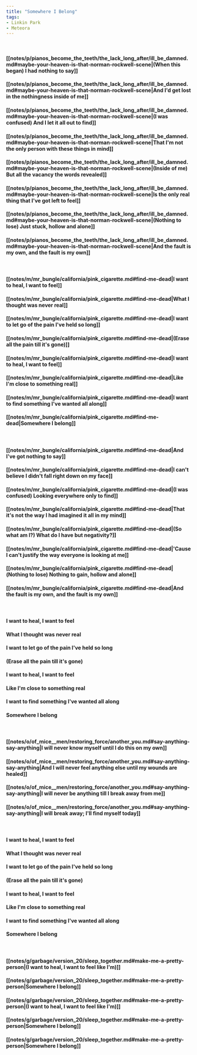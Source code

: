 ```yaml
---
title: "Somewhere I Belong"
tags:
- Linkin Park
- Meteora
---
```

&nbsp;
#### [[notes/p/pianos_become_the_teeth/the_lack_long_after/ill_be_damned.md#maybe-your-heaven-is-that-norman-rockwell-scene|(When this began) I had nothing to say]]
#### [[notes/p/pianos_become_the_teeth/the_lack_long_after/ill_be_damned.md#maybe-your-heaven-is-that-norman-rockwell-scene|And I'd get lost in the nothingness inside of me]]
#### [[notes/p/pianos_become_the_teeth/the_lack_long_after/ill_be_damned.md#maybe-your-heaven-is-that-norman-rockwell-scene|(I was confused) And I let it all out to find]]
#### [[notes/p/pianos_become_the_teeth/the_lack_long_after/ill_be_damned.md#maybe-your-heaven-is-that-norman-rockwell-scene|That I'm not the only person with these things in mind]]
#### [[notes/p/pianos_become_the_teeth/the_lack_long_after/ill_be_damned.md#maybe-your-heaven-is-that-norman-rockwell-scene|(Inside of me) But all the vacancy the words revealed]]
#### [[notes/p/pianos_become_the_teeth/the_lack_long_after/ill_be_damned.md#maybe-your-heaven-is-that-norman-rockwell-scene|Is the only real thing that I've got left to feel]]
#### [[notes/p/pianos_become_the_teeth/the_lack_long_after/ill_be_damned.md#maybe-your-heaven-is-that-norman-rockwell-scene|(Nothing to lose) Just stuck, hollow and alone]]
#### [[notes/p/pianos_become_the_teeth/the_lack_long_after/ill_be_damned.md#maybe-your-heaven-is-that-norman-rockwell-scene|And the fault is my own, and the fault is my own]]
&nbsp;
#### [[notes/m/mr_bungle/california/pink_cigarette.md#find-me-dead|I want to heal, I want to feel]]
#### [[notes/m/mr_bungle/california/pink_cigarette.md#find-me-dead|What I thought was never real]]
#### [[notes/m/mr_bungle/california/pink_cigarette.md#find-me-dead|I want to let go of the pain I've held so long]]
#### [[notes/m/mr_bungle/california/pink_cigarette.md#find-me-dead|(Erase all the pain till it's gone)]]
#### [[notes/m/mr_bungle/california/pink_cigarette.md#find-me-dead|I want to heal, I want to feel]]
#### [[notes/m/mr_bungle/california/pink_cigarette.md#find-me-dead|Like I'm close to something real]]
#### [[notes/m/mr_bungle/california/pink_cigarette.md#find-me-dead|I want to find something I've wanted all along]]
#### [[notes/m/mr_bungle/california/pink_cigarette.md#find-me-dead|Somewhere I belong]]
&nbsp;
#### [[notes/m/mr_bungle/california/pink_cigarette.md#find-me-dead|And I've got nothing to say]]
#### [[notes/m/mr_bungle/california/pink_cigarette.md#find-me-dead|I can't believe I didn't fall right down on my face]]
#### [[notes/m/mr_bungle/california/pink_cigarette.md#find-me-dead|(I was confused) Looking everywhere only to find]]
#### [[notes/m/mr_bungle/california/pink_cigarette.md#find-me-dead|That it's not the way I had imagined it all in my mind]]
#### [[notes/m/mr_bungle/california/pink_cigarette.md#find-me-dead|(So what am I?) What do I have but negativity?]]
#### [[notes/m/mr_bungle/california/pink_cigarette.md#find-me-dead|'Cause I can't justify the way everyone is looking at me]]
#### [[notes/m/mr_bungle/california/pink_cigarette.md#find-me-dead|(Nothing to lose) Nothing to gain, hollow and alone]]
#### [[notes/m/mr_bungle/california/pink_cigarette.md#find-me-dead|And the fault is my own, and the fault is my own]]
&nbsp;
#### I want to heal, I want to feel
#### What I thought was never real
#### I want to let go of the pain I've held so long
#### (Erase all the pain till it's gone)
#### I want to heal, I want to feel
#### Like I'm close to something real
#### I want to find something I've wanted all along
#### Somewhere I belong
&nbsp;
#### [[notes/o/of_mice__men/restoring_force/another_you.md#say-anything-say-anything|I will never know myself until I do this on my own]]
#### [[notes/o/of_mice__men/restoring_force/another_you.md#say-anything-say-anything|And I will never feel anything else until my wounds are healed]]
#### [[notes/o/of_mice__men/restoring_force/another_you.md#say-anything-say-anything|I will never be anything till I break away from me]]
#### [[notes/o/of_mice__men/restoring_force/another_you.md#say-anything-say-anything|I will break away; I'll find myself today]]
&nbsp;
#### I want to heal, I want to feel
#### What I thought was never real
#### I want to let go of the pain I've held so long
#### (Erase all the pain till it's gone)
#### I want to heal, I want to feel
#### Like I'm close to something real
#### I want to find something I've wanted all along
#### Somewhere I belong
&nbsp;
#### [[notes/g/garbage/version_20/sleep_together.md#make-me-a-pretty-person|(I want to heal, I want to feel like I'm)]]
#### [[notes/g/garbage/version_20/sleep_together.md#make-me-a-pretty-person|Somewhere I belong]]
#### [[notes/g/garbage/version_20/sleep_together.md#make-me-a-pretty-person|(I want to heal, I want to feel like I'm)]]
#### [[notes/g/garbage/version_20/sleep_together.md#make-me-a-pretty-person|Somewhere I belong]]
#### [[notes/g/garbage/version_20/sleep_together.md#make-me-a-pretty-person|Somewhere I belong]]
